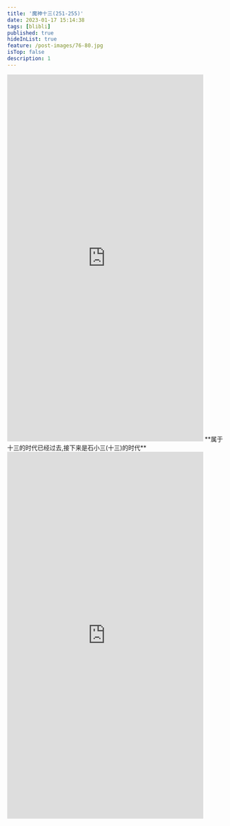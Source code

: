 ```yaml
---
title: '魔神十三(251-255)'
date: 2023-01-17 15:14:38
tags: [blibli]
published: true
hideInList: true
feature: /post-images/76-80.jpg
isTop: false
description: 1
---
```

<iframe  
 height=850 
 width=90% 
 src="https://www.ixigua.com/iframe/7188814165077656099?autoplay=0"  
 frameborder=0  
 allowfullscreen>
 </iframe>
**属于十三的时代已经过去,接下来是石小三(十三)的时代**
<iframe  
 height=850 
 width=90% 
 src="https://www.ixigua.com/iframe/7189166534596657698?autoplay=0"  
 frameborder=0  
 allowfullscreen>
 </iframe>
<iframe  
 height=850 
 width=90% 
 src=""  
 frameborder=0  
 allowfullscreen>
 </iframe>
<iframe  
 height=850 
 width=90% 
 src=""  
 frameborder=0  
 allowfullscreen>
 </iframe>
<iframe  
 height=850 
 width=90% 
 src=""  
 frameborder=0  
 allowfullscreen>
 </iframe>
